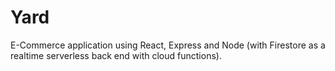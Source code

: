 # Yard
E-Commerce application using React, Express and Node (with Firestore as a realtime serverless back end with cloud functions).
